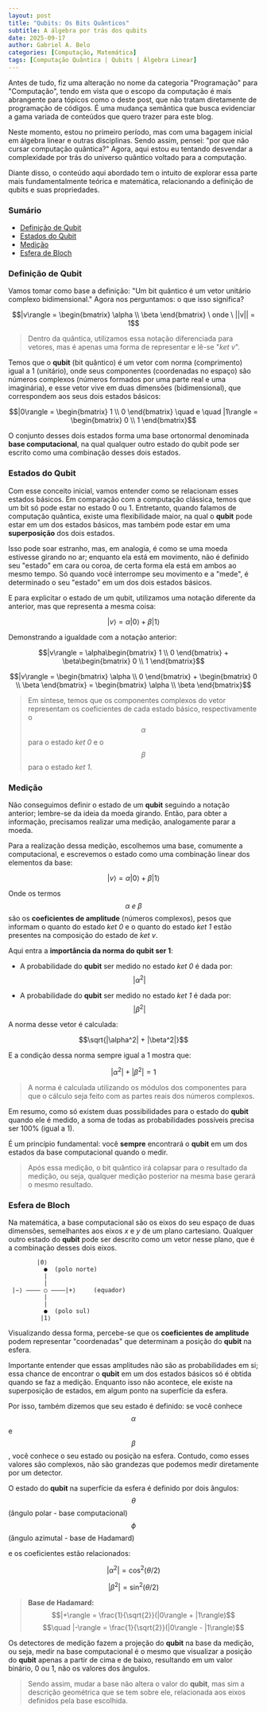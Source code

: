```yaml
---
layout: post
title: "Qubits: Os Bits Quânticos"
subtitle: A álgebra por trás dos qubits
date: 2025-09-17
author: Gabriel A. Belo
categories: [Computação, Matemática]
tags: [Computação Quântica | Qubits | Álgebra Linear]
---
```


Antes de tudo, fiz uma alteração no nome da categoria "Programação" para "Computação", tendo em vista que o escopo da computação é mais abrangente para tópicos como o deste post, que não tratam diretamente de programação de códigos. É uma mudança semântica que busca evidenciar a gama variada de conteúdos que quero trazer para este blog.

Neste momento, estou no primeiro período, mas com uma bagagem inicial em álgebra linear e outras disciplinas. Sendo assim, pensei: "por que não cursar computação quântica?" Agora, aqui estou eu tentando desvendar a complexidade por trás do universo quântico voltado para a computação.

Diante disso, o conteúdo aqui abordado tem o intuito de explorar essa parte mais fundamentalmente teórica e matemática, relacionando a definição de qubits e suas propriedades.

### Sumário

- [Definição de Qubit](#definição-de-qubit)
- [Estados do Qubit](#estados-do-qubit)
- [Medição](#medição)
- [Esfera de Bloch](#esfera-de-bloch)

### Definição de Qubit

Vamos tomar como base a definição: "Um bit quântico é um vetor unitário complexo bidimensional." Agora nos perguntamos: o que isso significa?

$$|v\rangle = \begin{bmatrix} \alpha \\ \beta \end{bmatrix} \ onde \ ||v|| = 1$$

> Dentro da quântica, utilizamos essa notação diferenciada para vetores, mas é apenas uma forma de representar e lê-se "*ket v*".

Temos que o **qubit** (bit quântico) é um vetor com norma (comprimento) igual a 1 (unitário), onde seus componentes (coordenadas no espaço) são números complexos (números formados por uma parte real e uma imaginária), e esse vetor vive em duas dimensões (bidimensional), que correspondem aos seus dois estados básicos: 

$$|0\rangle = \begin{bmatrix} 1 \\ 0 \end{bmatrix} \quad e \quad |1\rangle = \begin{bmatrix} 0 \\ 1 \end{bmatrix}$$

O conjunto desses dois estados forma uma base ortonormal denominada **base computacional**, na qual qualquer outro estado do qubit pode ser escrito como uma combinação desses dois estados.

### Estados do Qubit

Com esse conceito inicial, vamos entender como se relacionam esses estados básicos. Em comparação com a computação clássica, temos que um bit só pode estar no estado 0 ou 1. Entretanto, quando falamos de computação quântica, existe uma flexibilidade maior, na qual o **qubit** pode estar em um dos estados básicos, mas também pode estar em uma **superposição** dos dois estados.

Isso pode soar estranho, mas, em analogia, é como se uma moeda estivesse girando no ar; enquanto ela está em movimento, não é definido seu "estado" em cara ou coroa, de certa forma ela está em ambos ao mesmo tempo. Só quando você interrompe seu movimento e a "mede", é determinado o seu "estado" em um dos dois estados básicos.

E para explicitar o estado de um qubit, utilizamos uma notação diferente da anterior, mas que representa a mesma coisa:

$$|v\rangle = \alpha|0\rangle + \beta|1\rangle$$

Demonstrando a igualdade com a notação anterior:

$$|v\rangle = \alpha\begin{bmatrix} 1 \\ 0 \end{bmatrix} + \beta\begin{bmatrix} 0 \\ 1 \end{bmatrix}$$

$$|v\rangle = \begin{bmatrix} \alpha \\ 0 \end{bmatrix} + \begin{bmatrix} 0 \\ \beta \end{bmatrix} = 
\begin{bmatrix} \alpha \\ \beta \end{bmatrix}$$

> Em síntese, temos que os componentes complexos do vetor representam os coeficientes de cada estado básico, respectivamente o $$\alpha$$ para o estado *ket 0* e o $$\beta$$ para o estado *ket 1*.

### Medição

Não conseguimos definir o estado de um **qubit** seguindo a notação anterior; lembre-se da ideia da moeda girando. Então, para obter a informação, precisamos realizar uma medição, analogamente parar a moeda.

Para a realização dessa medição, escolhemos uma base, comumente a computacional, e escrevemos o estado como uma combinação linear dos elementos da base:

$$|v\rangle = \alpha|0\rangle + \beta|1\rangle$$

Onde os termos $$\alpha \ e \ \beta$$ são os **coeficientes de amplitude** (números complexos), pesos que informam o quanto do estado *ket 0* e o quanto do estado *ket 1* estão presentes na composição do estado de *ket v*.

Aqui entra a **importância da norma do qubit ser 1**:
- A probabilidade do **qubit** ser medido no estado *ket 0* é dada por:
$$|\alpha^2|$$

- A probabilidade do **qubit** ser medido no estado *ket 1* é dada por:
$$|\beta^2|$$

A norma desse vetor é calculada:

$$\sqrt{|\alpha^2| + |\beta^2|}$$ 

E a condição dessa norma sempre igual a 1 mostra que:

$$|\alpha^2| + |\beta^2| = 1$$ 

> A norma é calculada utilizando os módulos dos componentes para que o cálculo seja feito com as partes reais dos números complexos.

Em resumo, como só existem duas possibilidades para o estado do **qubit** quando ele é medido, a soma de todas as probabilidades possíveis precisa ser 100% (igual a 1). 

É um princípio fundamental: você **sempre** encontrará o **qubit** em um dos estados da base computacional quando o medir. 

> Após essa medição, o bit quântico irá colapsar para o resultado da medição, ou seja, qualquer medição posterior na mesma base gerará o mesmo resultado.

### Esfera de Bloch

Na matemática, a base computacional são os eixos do seu espaço de duas dimensões, semelhantes aos eixos *x* e *y* de um plano cartesiano. Qualquer outro estado do **qubit** pode ser descrito como um vetor nesse plano, que é a combinação desses dois eixos.

```
        |0⟩
          ●  (polo norte)
          |
          |
 |−⟩ ———— ○ ————|+⟩     (equador)
          |
          |
          ●  (polo sul)
         |1⟩
```

Visualizando dessa forma, percebe-se que os **coeficientes de amplitude** podem representar "coordenadas" que determinam a posição do **qubit** na esfera. 

Importante entender que essas amplitudes não são as probabilidades em si; essa chance de encontrar o **qubit** em um dos estados básicos só é obtida quando se faz a medição. Enquanto isso não acontece, ele existe na superposição de estados, em algum ponto na superfície da esfera.

Por isso, também dizemos que seu estado é definido: se você conhece $$\alpha$$ e $$\beta$$, você conhece o seu estado ou posição na esfera. Contudo, como esses valores são complexos, não são grandezas que podemos medir diretamente por um detector.

O estado do **qubit** na superfície da esfera é definido por dois ângulos:
<br>$$\theta$$ (ângulo polar - base computacional)
<br>$$\phi$$ (ângulo azimutal - base de Hadamard)

e os coeficientes estão relacionados:

$$|\alpha^2| = \cos^2(\theta/2)$$

$$|\beta^2| = \sin^2(\theta/2)$$

> **Base de Hadamard:**<br>
$$|+\rangle = \frac{1}{\sqrt{2}}(|0\rangle + |1\rangle)$$
$$\quad |-\rangle = \frac{1}{\sqrt{2}}(|0\rangle - |1\rangle)$$

Os detectores de medição fazem a projeção do **qubit** na base da medição, ou seja, medir na base computacional é o mesmo que visualizar a posição do **qubit** apenas a partir de cima e de baixo, resultando em um valor binário, 0 ou 1, não os valores dos ângulos.

> Sendo assim, mudar a base não altera o valor do **qubit**, mas sim a descrição geométrica que se tem sobre ele, relacionada aos eixos definidos pela base escolhida.